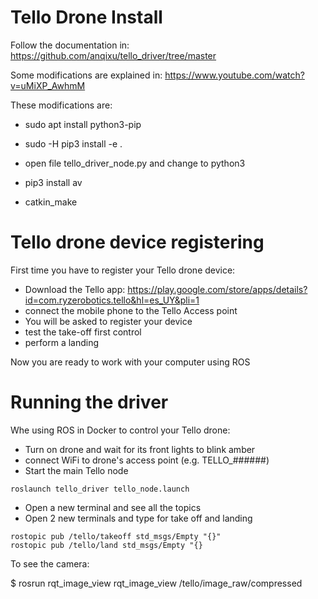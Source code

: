 # **Tello Drone Install**
Follow the documentation in:
https://github.com/anqixu/tello_driver/tree/master

Some modifications are explained in:
https://www.youtube.com/watch?v=uMiXP_AwhmM

These modifications are:
- sudo apt install python3-pip
- sudo -H pip3 install -e .
- open file tello_driver_node.py and change to python3
- pip3 install av

- catkin_make

# **Tello drone device registering**

First time you have to register your Tello drone device:
- Download the Tello app: https://play.google.com/store/apps/details?id=com.ryzerobotics.tello&hl=es_UY&pli=1
- connect the mobile phone to the Tello Access point
- You will be asked to register your device
- test the take-off first control
- perform a landing

Now you are ready to work with your computer using ROS

# **Running the driver**

Whe using ROS in Docker to control your Tello drone:
- Turn on drone and wait for its front lights to blink amber
- connect WiFi to drone's access point (e.g. TELLO_######)
- Start the main Tello node
```shell
roslaunch tello_driver tello_node.launch
```
- Open a new terminal and see all the topics
- Open 2 new terminals and type for take off and landing
```shell
rostopic pub /tello/takeoff std_msgs/Empty "{}"
rostopic pub /tello/land std_msgs/Empty "{}
```

To see the camera:

$ rosrun rqt_image_view rqt_image_view /tello/image_raw/compressed